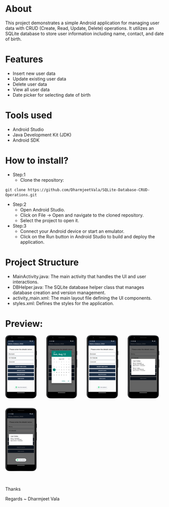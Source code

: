 # About
This project demonstrates a simple Android application for managing user data with CRUD (Create, Read, Update, Delete) operations. It utilizes an SQLite database to store user information including name, contact, and date of birth.

# Features

- Insert new user data
- Update existing user data
- Delete user data
- View all user data
- Date picker for selecting date of birth

       
# Tools used

- Android Studio
- Java Development Kit (JDK)
- Android SDK
  
# How to install?

- Step:1
    - Clone the repository:

```
git clone https://github.com/DharmjeetVala/SQLite-Database-CRUD-Operations.git
```
- Step:2
    - Open Android Studio.
    - Click on File -> Open and navigate to the cloned repository.
    - Select the project to open it.
- Step:3 
    - Connect your Android device or start an emulator.
    - Click on the Run button in Android Studio to build and deploy the application.

# Project Structure
- MainActivity.java: The main activity that handles the UI and user interactions.
- DBHelper.java: The SQLite database helper class that manages database creation and version management.
- activity_main.xml: The main layout file defining the UI components.
- styles.xml: Defines the styles for the application.
# Preview:
<div style="display: flex; flex-wrap: wrap; gap: 30px;">
  <img src="images/Insert.png" alt="Splash Screen" width="100" height="200" />
  <img src="images/DatePicker.png" alt="Splash Screen" width="98" height="200" />
  <img src="images/Update.png" alt="Splash Screen" width="100" height="200" />
  <img src="images/View.png" alt="Splash Screen" width="100" height="200" /> 
  <img src="images/Delete.png" alt="Splash Screen" width="100" height="200" /> 
</div>


<br/><br/>
Thanks

Regards ~ Dharmjeet Vala






